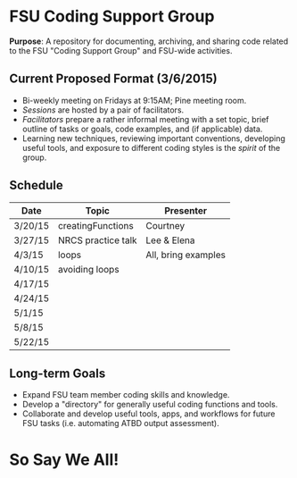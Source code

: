 # FSU Coding Support Group
**Purpose**: A repository for documenting, archiving, and sharing code related to the FSU "Coding Support Group" and FSU-wide activities. 

## Current Proposed Format (3/6/2015)
* Bi-weekly meeting on Fridays at 9:15AM; Pine meeting room.
* *Sessions* are hosted by a pair of facilitators. 
* *Facilitators* prepare a rather informal meeting with a set topic, brief outline of tasks or goals, code examples, and (if applicable) data. 
* Learning new techniques, reviewing important conventions, developing useful tools, and exposure to different coding styles is the *spirit* of the group. 

## Schedule
Date | Topic | Presenter
--- | --- | ---
3/20/15 | creatingFunctions | Courtney
3/27/15 |NRCS practice talk | Lee & Elena
4/3/15 |loops | All, bring examples
4/10/15 |avoiding loops | 
4/17/15 | |
4/24/15 | |
5/1/15 | |
5/8/15 | |
5/22/15 | |


## Long-term Goals
* Expand FSU team member coding skills and knowledge. 
* Develop a "directory" for generally useful coding functions and tools.
* Collaborate and develop useful tools, apps, and workflows for future FSU tasks (i.e. automating ATBD output assessment).


# So Say We All!
